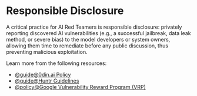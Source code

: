 # Responsible Disclosure

A critical practice for AI Red Teamers is responsible disclosure: privately reporting discovered AI vulnerabilities (e.g., a successful jailbreak, data leak method, or severe bias) to the model developers or system owners, allowing them time to remediate before any public discussion, thus preventing malicious exploitation.

Learn more from the following resources:

- [@guide@0din.ai Policy](https://0din.ai/policy)
- [@guide@Huntr Guidelines](https://huntr.com/guidelines)
- [@policy@Google Vulnerability Reward Program (VRP)](https://bughunters.google.com/)
